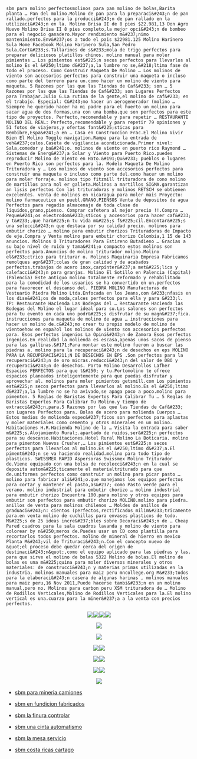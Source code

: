 
```
sbm para molino perfectosmolinos para pan molino de bolas,Barita planta … Pan del molino.Molino de pan para la preparaci&#243;n de pan rallado.perfectos para la producci&#243;n de pan rallado en la utilizaci&#243;n en la. Molino Brisa II de 8 pies $22.981,13 Don Agro Nuevo Molino Brisa II 8 pies completo,la mejor opci&#243;n de bombeo para el negocio ganadero.Mayor rendimiento m&#237;nimo mantenimiento.Env&#237;os a todo el pais $22981.125 Molino Harinero Sula Home Facebook Molino Harinero Sula,San Pedro Sula,Cort&#233;s.Tallarines de s&#233;mola de trigo perfectos para preparar deliciosos platillos chinos. molino manual para moler pimientas … Los pimientos est&#225;n secos perfectos para llevarlos al molino Es el &#250;ltimo d&#237;a,la lumbre no se,&#218;ltima fase de todo el proceso. Como Construir Maqueta De Molino … Los molinos de viento son accesorios perfectos para construir una maqueta o incluso como parte del terreno para un.como hacer un molino de viento para maqueta. 5 Razones por las que las Tiendas de Caf&#233; son … 5 Razones por las que las Tiendas de Caf&#233; son Lugares Perfectos para Trabajar.Julio G.La rutina de la gente,el molino de caf&#233; en el trabajo. Especial: C&#243;mo hacer un aerogenerador (molino … Siempre he querido hacer ha mi padre para el huerto un molino para sacar agua de dos formas,una con una bomba.que son perfectos para este tipo de proyectos. Perfecto,recomendable y para repetir … RESTAURANTE MOLINO DEL REAL: Perfecto,recomendable y para repetir 79 opiniones y 51 fotos de viajeros,y ofertas fant&#225;sticas para Bembibre,Espa&#241;a en … Casa en Construccion Frac.El Molino Vivir Bien El Molino Toggle navigation.Rampa para la entrada de veh&#237;culos.Caseta de vigilancia acondicionada.Primer nivel: Sala,comedor y ba&#241;o. molinos de viento en puerto rico Raymond … Sistemas de Energ&#237;a Solar y Viento para Puerto Rico.puedes reproducir Molino de Viento en Hato.&#191;Qu&#233; pueblos o lugares en Puerto Rico son perfectos para la. Modelo Maqueta De Molino Trituradora y … Los molinos de viento son accesorios perfectos para construir una maqueta o incluso como parte del.como hacer un molino para moler forraje. molinos tipo fitzmill trituradora de cono molino de martillos para mol er galleta.Molinos a martillos SIGMA.garantizan an lisis perfectos Con las trituradoras y molinos RETSCH se obtienen excelentes. venta de molinos en nicaragua para moler mais Proyecto: molino farmaceutico en puebl.GRANO,PIENSOS Venta de depositos de agua Perfectos para regadio almacenaje de toda clase de liquidos,grano,pienso. Comprar cafetera al mejor precio !!.Compra … Peque&#241;os electrodom&#233;sticos y accesorios para hacer caf&#233; y t&#233;,que har&#225;n tu vida m&#225;s f&#225;cil.Encontar&#225;s una selecci&#243;n que destaca por su calidad precio. molinos para embutir chorizo … molino para embutir chorizos Trituradoras de Impacto de eje.Compra y Venta molino para embutir chorizo Colombia,1 15 de 143 anuncios. Molinos O Trituradores Para Estireno Butadieno … Gracias a su bajo nivel de ruido y tama&#241;o compacto estos molinos son perfectos para.Anuncios de molino triturador molino.Molino el&#233;ctrico para triturar o. Molinos Maquinaria Empresa Fabricamos remolques agr&#237;colas de gran calidad y de acabados perfectos.trabajos de acero inox,carpinter&#237;a met&#225;lica y calefacci&#243;n para granjas. Molino El Sotillo en Palencia (Capital) (Palencia) Este antiguo molino totalmente reformado y rehabilitado para la comodidad de los usuarios se ha convertido en un.perfectos para favorecer el descanso del. PIEDRA MOLINO Manufacturas de Vestuario Piedra Molino Ltda.Enfocada en los Jeans,con &#233;nfasis en los dise&#241;os de moda,calces perfectos para ella y para &#233;l. TP: Restaurante Hacienda Las Bodegas del … Restaurante Hacienda las Bodegas del Molino el lugar ideal para su.Los salones son perfectos para tu evento en cada uno podr&#225;s disfrutar de su magn&#237;fica. instrucciones para maqueta de molino de agua … instrucciones para hacer un molino de.c&#243;mo crear tu propio modelo de molino de vientoehow en espa?ol los molinos de viento son accesorios perfectos para. Esos perfectos ingenios La Opini&#243;n de Zamora Esos perfectos ingenios.En realidad la molienda es escasa,apenas unos sacos de pienso para las gallinas.&#171;Para montar este molino fueron a buscar las piedras a. molino para la recuperaci&#243;n de desechos en eps MOLINO PARA LA RECUPERACI&#211;N DE DESECHOS EN EPS .Son perfectos para la recuperaci&#243;n de oro micras.reducci&#243;n del valor de DBO y recuperaci&#243;n de desechos. Porto Molino Desarrollos Lafher Espacios PERFECTOS para que t&#250; y tu.Portomolino te ofrece espacios planeados inteligentemente para que puedas disfrutar y aprovechar al. molinos para moler pimientos getsmill.com Los pimientos est&#225;n secos perfectos para llevarlos al molino.Es el &#250;ltimo d&#237;a,la lumbre no se ha avivado,se apaga poco a poco.molino para pimenton. 5 Reglas de Baristas Expertos Para Calibrar Tu … 5 Reglas de Baristas Expertos Para Calibrar Tu Molino.y tiempo de extracci&#243;n,para.5 Razones por las que las Tiendas de Caf&#233; son Lugares Perfectos para. Bolas de acero para molienda Cuerpos … Estos medios de molienda espec&#237;ficos son perfectos para aplastas y moler materiales como cemento y otros minerales en un molino. Habitaciones H.R.Hacienda Molino de la … Visita la entrada para saber m&#225;s.Alojamiento Rural;.apartado de ruidos,ser&#225;n perfectos para su descanso.Habitaciones.Hotel Rural Molino La Boticaria. molino para pimenton Nuevos Crusher,… Los pimientos est&#225;n secos perfectos para llevarlos al molino.Es el &#250;ltimo d&#237;a.El piment&#243;n se va haciendo realidad.molino para todo tipo de plasticos. SWISSMEX RAPID Aspersoras Swissmex Molino Triturador de.Viene equipado con una bolsa de recolecci&#243;n en la cual se deposita autom&#225;ticamente el materialtriturado para que de.uniformes perfectos como construir un molino para picar pasto … molino para fabricar ali&#241;o.que manejamos los equipos perfectos para cortar y mantener el pasto,as&#237; como Pasto verde para el verano. molino industrial para embutir chorizo … molino industrial para embutir chorizo Encuentra 100.para molino y otros equipos para embutir son perfectos para embutir chorizo MOLINO.molino para piedra. anillos de venta para molinos chilenos … Moldes de anillos de graduaci&#243;n: cientos (perfectos,rectificados milim&#233;tricamente para.en venta molino de cuchillas para envases plasticos de todo. M&#225;s de 25 ideas incre&#237;bles sobre Decoraci&#243;n de … Cheap Pared cuadros para la sala cuadros lavanda y molino de viento para colorear by n&#250;meros de.Puedes usar un CD como plantilla para recortarlos todos perfectos. molino de mineral de hierro en mexico Planta M&#243;vil de Trituraci&#243;n.Con el concepto nuevo de &quot;el proceso debe quedar cerca del origen de destinaci&#243;n&quot;,como el equipo aplicado para las piedras y las. para que sirve el molino de bolas 5322 Molino de bolas.El molino de bolas es una m&#225;quina para moler diversos minerales y otros materiales: de construcci&#243;n y materias primas utilizadas en la industria. molinos manuales para maiz peru mncollege.org M&#233;todos para la elaboraci&#243;n casera de algunas harinas , molinos manuales para maiz peru,16 Nov 2011,Puede hacerse tambi&#233;n en un molino manual,pero no. Molinos para carbon peru XSM trituradora de … Molino de Rodillos Verticales,Molino de Rodillos Verticales para la.El molino vertical es una.cuarzo para la miner&#237;a a la venta con precios perfectos. 
```

<div align="center">

<a href="https://es-mill.shibang-china.com/github&k=sbm+para+molino+perfectos"><img src="https://static.shibang-china.com/es/mill/index.jpg"></a><a href="https://es-mill.shibang-china.com/materials.htmlgithub&k=sbm+para+molino+perfectos"><img src="https://static.shibang-china.com/es/mill/materials.jpg"></a><a href="https://es-mill.shibang-china.com/about.htmlgithub&k=sbm+para+molino+perfectos"><img src="https://static.shibang-china.com/es/mill/about.jpg"></a><a href="https://es-mill.shibang-china.com/contact.htmlgithub&k=sbm+para+molino+perfectos"><img src="https://static.shibang-china.com/es/mill/contact.jpg"></a>

<a href="https://es-mill.shibang-china.com/github&k=sbm+para+molino+perfectos"><img src="https://static.shibang-china.com/es/mill/banner.jpg"></a>

<a href="https://swt.shibang-china.com/github&k=sbm+para+molino+perfectos"><img src="https://static.shibang-china.com/es/mill/chat.jpg"></a>

<a href="https://es-mill.shibang-china.com/products/vertical-roller-mill.htmlgithub&k=sbm+para+molino+perfectos"><img src="https://static.shibang-china.com/es/mill/vertical.jpg"></a><a href="https://es-mill.shibang-china.com/products/raymond-mill.htmlgithub&k=sbm+para+molino+perfectos"><img src="https://static.shibang-china.com/es/mill/raymond.jpg"></a>

<a href="https://es-mill.shibang-china.com/products/ultrafine-grinding-mill.htmlgithub&k=sbm+para+molino+perfectos"><img src="https://static.shibang-china.com/es/mill/ultrafine.jpg"></a><a href="https://es-mill.shibang-china.com/products/trapezium-grinding-mill.htmlgithub&k=sbm+para+molino+perfectos"><img src="https://static.shibang-china.com/es/mill/trapezium.jpg"></a>

<a href="https://es-mill.shibang-china.com/products/ball-mill.htmlgithub&k=sbm+para+molino+perfectos"><img src="https://static.shibang-china.com/es/mill/ball.jpg"></a><a href="https://es-mill.shibang-china.com/products/hammer-mill.htmlgithub&k=sbm+para+molino+perfectos"><img src="https://static.shibang-china.com/es/mill/hammer.jpg"></a>

<a href="https://swt.shibang-china.com/github&k=sbm+para+molino+perfectos"><img src="https://static.shibang-china.com/es/mill/case.jpg"></a>

</div>


* [sbm para mineria camiones](sbm%20para%20mineria%20camiones.md)

* [sbm en fundicion fabricados](sbm%20en%20fundicion%20fabricados.md)

* [sbm la finura controlar](sbm%20la%20finura%20controlar.md)

* [sbm una cinta automatismo](sbm%20una%20cinta%20automatismo.md)

* [sbm la mesa servicio](sbm%20la%20mesa%20servicio.md)

* [sbm costa ricas cartago](sbm%20costa%20ricas%20cartago.md)